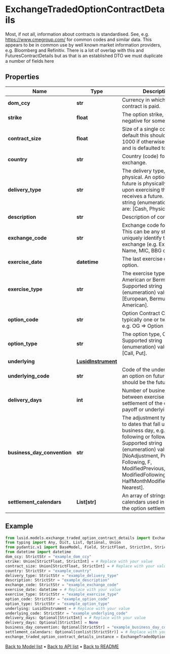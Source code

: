 # ExchangeTradedOptionContractDetails

Most, if not all, information about contracts is standardised. See, e.g. https://www.cmegroup.com/ for common codes and similar data. This appears to be in common use by well known market information providers, e.g. Bloomberg and Refinitiv. There is a lot of overlap with this and FuturesContractDetails but as that is an established DTO we must duplicate a number of fields here
## Properties
Name | Type | Description | Notes
------------ | ------------- | ------------- | -------------
**dom_ccy** | **str** | Currency in which the contract is paid. | 
**strike** | **float** | The option strike, this can be negative for some options. | 
**contract_size** | **float** | Size of a single contract. By default this should be set to 1000 if otherwise unknown and is defaulted to such. | 
**country** | **str** | Country (code) for the exchange. | 
**delivery_type** | **str** | The delivery type, cash or physical. An option on a future is physically settled if upon exercising the holder receives a future.  Supported string (enumeration) values are: [Cash, Physical]. | 
**description** | **str** | Description of contract | 
**exchange_code** | **str** | Exchange code for contract. This can be any string to uniquely identify the exchange (e.g. Exchange Name, MIC, BBG code). | 
**exercise_date** | **datetime** | The last exercise date of the option. | 
**exercise_type** | **str** | The exercise type, European, American or Bermudan.  Supported string (enumeration) values are: [European, Bermudan, American]. | 
**option_code** | **str** | Option Contract Code, typically one or two letters, e.g. OG &#x3D;&gt; Option on Gold. | 
**option_type** | **str** | The option type, Call or Put.  Supported string (enumeration) values are: [Call, Put]. | 
**underlying** | [**LusidInstrument**](LusidInstrument.md) |  | 
**underlying_code** | **str** | Code of the underlying, for an option on futures this should be the futures code. | 
**delivery_days** | **int** | Number of business days between exercise date and settlement of the option payoff or underlying. | [optional] 
**business_day_convention** | **str** | The adjustment type to apply to dates that fall upon a non-business day, e.g. modified following or following. Supported string (enumeration) values are: [NoAdjustment, Previous, P, Following, F, ModifiedPrevious, MP, ModifiedFollowing, MF, HalfMonthModifiedFollowing, Nearest]. | [optional] 
**settlement_calendars** | **List[str]** | An array of strings denoting calendars used in calculating the option settlement date. | [optional] 
## Example

```python
from lusid.models.exchange_traded_option_contract_details import ExchangeTradedOptionContractDetails
from typing import Any, Dict, List, Optional, Union
from pydantic.v1 import BaseModel, Field, StrictFloat, StrictInt, StrictStr, conlist, constr
from datetime import datetime
dom_ccy: StrictStr = "example_dom_ccy"
strike: Union[StrictFloat, StrictInt] = # Replace with your value
contract_size: Union[StrictFloat, StrictInt] = # Replace with your value
country: StrictStr = "example_country"
delivery_type: StrictStr = "example_delivery_type"
description: StrictStr = "example_description"
exchange_code: StrictStr = "example_exchange_code"
exercise_date: datetime = # Replace with your value
exercise_type: StrictStr = "example_exercise_type"
option_code: StrictStr = "example_option_code"
option_type: StrictStr = "example_option_type"
underlying: LusidInstrument = # Replace with your value
underlying_code: StrictStr = "example_underlying_code"
delivery_days: Optional[StrictInt] = # Replace with your value
delivery_days: Optional[StrictInt] = None
business_day_convention: Optional[StrictStr] = "example_business_day_convention"
settlement_calendars: Optional[conlist(StrictStr)] = # Replace with your value
exchange_traded_option_contract_details_instance = ExchangeTradedOptionContractDetails(dom_ccy=dom_ccy, strike=strike, contract_size=contract_size, country=country, delivery_type=delivery_type, description=description, exchange_code=exchange_code, exercise_date=exercise_date, exercise_type=exercise_type, option_code=option_code, option_type=option_type, underlying=underlying, underlying_code=underlying_code, delivery_days=delivery_days, business_day_convention=business_day_convention, settlement_calendars=settlement_calendars)

```

[Back to Model list](../README.md#documentation-for-models) &#8226; [Back to API list](../README.md#documentation-for-api-endpoints) &#8226; [Back to README](../README.md)

